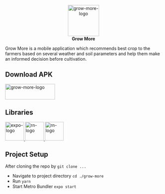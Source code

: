 

<p  align="center">
<img alt="grow-more-logo" src="https://user-images.githubusercontent.com/55127997/178472391-a22dcd70-9427-40d2-839f-d207a3772528.png" width="100" height="100" />
<br/><b>Grow More </b>
</p>

Grow More is a mobile application which recommends best crop to the farmers based on several weather and soil parameters and help them make an informed decision before cultivation. 

## Download APK

<a href="https://exp-shell-app-assets.s3.us-west-1.amazonaws.com/android/%40ayushsri/grow-more-477486f5b5cb413db6dd96ac5d8f97fe-signed.apk"><img alt="grow-more-logo" src="https://user-images.githubusercontent.com/55127997/178482061-15fcbf19-bf7f-439e-9df1-d0aae3fe8f5e.png" width="160" height="50" /></a>


## Libraries
<span>
  <a href="https://docs.expo.dev/">
    <img alt="expo-logo" src="https://user-images.githubusercontent.com/55127997/178727272-ebe2d101-016b-4cc6-bb9c-0fa91da6b798.png" height="60" />
  </a>
  <a href="https://reactnative.dev/">
    <img alt="rn-logo" src="https://user-images.githubusercontent.com/55127997/178730239-84552450-6d05-4dc7-9059-4e5b07abf03d.png" height="60" />
  </a>
  <a href="https://reactnavigation.org/">
    <img alt="rn-logo" src="https://user-images.githubusercontent.com/55127997/178731060-fb2d6043-07d8-4106-94fc-552b1f846adf.jpg" height="60" />
  </a>
</span>

## Project Setup
After cloning the repo by `git clone ...`

 - Navigate to project directory `cd ./grow-more`
 - Run `yarn`
 - Start Metro Bundler `expo start`
